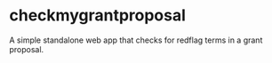 # checkmygrantproposal
A simple standalone web app that checks for redflag terms in a grant proposal.
